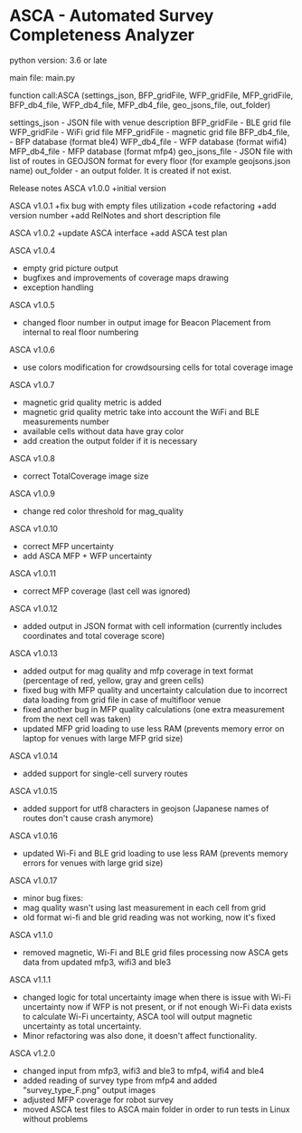 # ASCA - Automated Survey Completeness Analyzer

python version: 3.6 or late

main file: main.py

function call:ASCA (settings_json, BFP_gridFile, WFP_gridFile, MFP_gridFile, BFP_db4_file, WFP_db4_file, MFP_db4_file, geo_jsons_file, out_folder)

settings_json - JSON file with venue description
BFP_gridFile - BLE grid file
WFP_gridFile - WiFi grid file
MFP_gridFile -  magnetic grid file
BFP_db4_file, -  BFP database (format ble4)
WFP_db4_file - WFP database (format wifi4)
MFP_db4_file - MFP database (format mfp4)
geo_jsons_file - JSON file with list of routes in GEOJSON format for every floor (for example geojsons.json name)
out_folder - an output folder. It is created if not exist.


Release notes
ASCA v1.0.0
+initial version

ASCA v1.0.1
+fix bug with empty files utilization
+code refactoring
+add version number
+add RelNotes and short description file

ASCA v1.0.2
+update ASCA interface
+add ASCA test plan

ASCA v1.0.4
+ empty grid picture output
+ bugfixes and improvements of coverage maps drawing
+ exception handling

ASCA v1.0.5
+ changed floor number in output image for Beacon Placement from internal to real floor numbering

ASCA v1.0.6
+ use colors modification for crowdsoursing cells for total coverage image

ASCA v1.0.7
+ magnetic grid quality metric is added
+ magnetic grid quality metric take into account the WiFi and BLE measurements number
+ available cells without data have gray color
+ add creation the output folder if it is necessary

ASCA v1.0.8
+ correct TotalCoverage image size

ASCA v1.0.9
+ change red color threshold for mag_quality

ASCA v1.0.10
+ correct MFP uncertainty
+ add ASCA MFP + WFP uncertainty

ASCA v1.0.11
+ correct MFP coverage (last cell was ignored)

ASCA v1.0.12
+ added output in JSON format with cell information (currently includes coordinates and total coverage score)

ASCA v1.0.13
+ added output for mag quality and mfp coverage in text format (percentage of red, yellow, gray and green cells)
+ fixed bug with MFP quality and uncertainty calculation due to incorrect data loading from grid file in case of multifloor venue
+ fixed another bug in MFP quality calculations (one extra measurement from the next cell was taken)
+ updated MFP grid loading to use less RAM (prevents memory error on laptop for venues with large MFP grid size)

ASCA v1.0.14
+ added support for single-cell survery routes

ASCA v1.0.15
+ added support for utf8 characters in geojson (Japanese names of routes don't cause crash anymore)

ASCA v1.0.16
+ updated Wi-Fi and BLE grid loading to use less RAM (prevents memory errors for venues with large grid size)

ASCA v1.0.17
+ minor bug fixes:
+  mag quality wasn't using last measurement in each cell from grid
+  old format wi-fi and ble grid reading was not working, now it's fixed

ASCA v1.1.0
+ removed magnetic, Wi-Fi and BLE grid files processing 
  now ASCA gets data from updated mfp3, wifi3 and ble3

ASCA v1.1.1
+ changed logic for total uncertainty image when there is issue with Wi-Fi uncertainty
  now if WFP is not present, or if not enough Wi-Fi data exists to calculate Wi-Fi uncertainty,
  ASCA tool will output magnetic uncertainty as total uncertainty.
+ Minor refactoring was also done, it doesn't affect functionality.

ASCA v1.2.0
+ changed input from mfp3, wifi3 and ble3 to mfp4, wifi4 and ble4
+ added reading of survey type from mfp4 and added "survey_type_F.png" output images
+ adjusted MFP coverage for robot survey 
+ moved ASCA test files to ASCA main folder in order to run tests in Linux without problems

